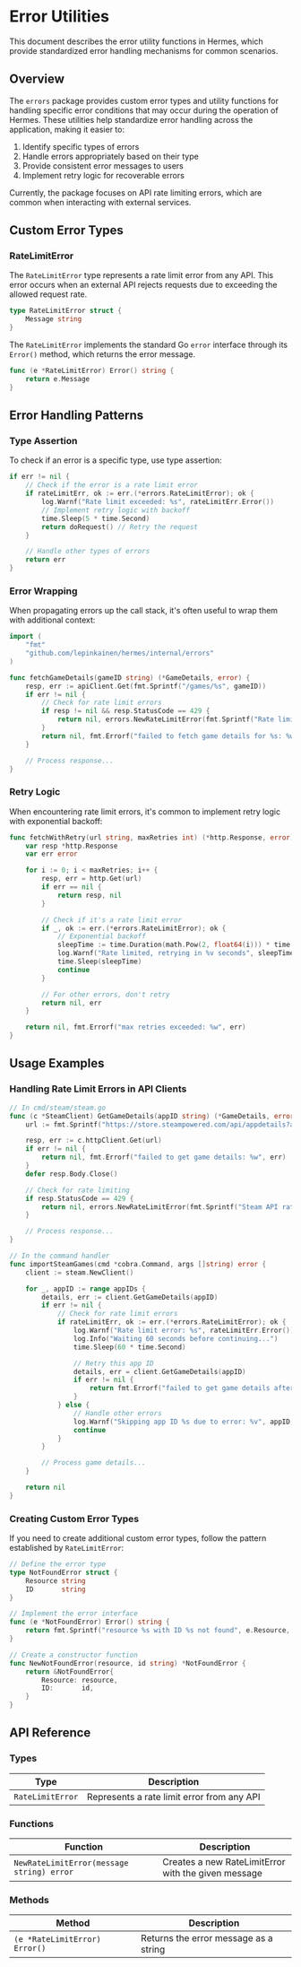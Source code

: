 # Error Utilities

This document describes the error utility functions in Hermes, which provide standardized error handling mechanisms for common scenarios.

## Overview

The `errors` package provides custom error types and utility functions for handling specific error conditions that may occur during the operation of Hermes. These utilities help standardize error handling across the application, making it easier to:

1. Identify specific types of errors
2. Handle errors appropriately based on their type
3. Provide consistent error messages to users
4. Implement retry logic for recoverable errors

Currently, the package focuses on API rate limiting errors, which are common when interacting with external services.

## Custom Error Types

### RateLimitError

The `RateLimitError` type represents a rate limit error from any API. This error occurs when an external API rejects requests due to exceeding the allowed request rate.

```go
type RateLimitError struct {
    Message string
}
```

The `RateLimitError` implements the standard Go `error` interface through its `Error()` method, which returns the error message.

```go
func (e *RateLimitError) Error() string {
    return e.Message
}
```

## Error Handling Patterns

### Type Assertion

To check if an error is a specific type, use type assertion:

```go
if err != nil {
    // Check if the error is a rate limit error
    if rateLimitErr, ok := err.(*errors.RateLimitError); ok {
        log.Warnf("Rate limit exceeded: %s", rateLimitErr.Error())
        // Implement retry logic with backoff
        time.Sleep(5 * time.Second)
        return doRequest() // Retry the request
    }

    // Handle other types of errors
    return err
}
```

### Error Wrapping

When propagating errors up the call stack, it's often useful to wrap them with additional context:

```go
import (
    "fmt"
    "github.com/lepinkainen/hermes/internal/errors"
)

func fetchGameDetails(gameID string) (*GameDetails, error) {
    resp, err := apiClient.Get(fmt.Sprintf("/games/%s", gameID))
    if err != nil {
        // Check for rate limit errors
        if resp != nil && resp.StatusCode == 429 {
            return nil, errors.NewRateLimitError(fmt.Sprintf("Rate limit exceeded for game ID %s", gameID))
        }
        return nil, fmt.Errorf("failed to fetch game details for %s: %w", gameID, err)
    }

    // Process response...
}
```

### Retry Logic

When encountering rate limit errors, it's common to implement retry logic with exponential backoff:

```go
func fetchWithRetry(url string, maxRetries int) (*http.Response, error) {
    var resp *http.Response
    var err error

    for i := 0; i < maxRetries; i++ {
        resp, err = http.Get(url)
        if err == nil {
            return resp, nil
        }

        // Check if it's a rate limit error
        if _, ok := err.(*errors.RateLimitError); ok {
            // Exponential backoff
            sleepTime := time.Duration(math.Pow(2, float64(i))) * time.Second
            log.Warnf("Rate limited, retrying in %v seconds", sleepTime.Seconds())
            time.Sleep(sleepTime)
            continue
        }

        // For other errors, don't retry
        return nil, err
    }

    return nil, fmt.Errorf("max retries exceeded: %w", err)
}
```

## Usage Examples

### Handling Rate Limit Errors in API Clients

```go
// In cmd/steam/steam.go
func (c *SteamClient) GetGameDetails(appID string) (*GameDetails, error) {
    url := fmt.Sprintf("https://store.steampowered.com/api/appdetails?appids=%s", appID)

    resp, err := c.httpClient.Get(url)
    if err != nil {
        return nil, fmt.Errorf("failed to get game details: %w", err)
    }
    defer resp.Body.Close()

    // Check for rate limiting
    if resp.StatusCode == 429 {
        return nil, errors.NewRateLimitError(fmt.Sprintf("Steam API rate limit exceeded for app ID %s", appID))
    }

    // Process response...
}

// In the command handler
func importSteamGames(cmd *cobra.Command, args []string) error {
    client := steam.NewClient()

    for _, appID := range appIDs {
        details, err := client.GetGameDetails(appID)
        if err != nil {
            // Check for rate limit errors
            if rateLimitErr, ok := err.(*errors.RateLimitError); ok {
                log.Warnf("Rate limit error: %s", rateLimitErr.Error())
                log.Info("Waiting 60 seconds before continuing...")
                time.Sleep(60 * time.Second)

                // Retry this app ID
                details, err = client.GetGameDetails(appID)
                if err != nil {
                    return fmt.Errorf("failed to get game details after retry: %w", err)
                }
            } else {
                // Handle other errors
                log.Warnf("Skipping app ID %s due to error: %v", appID, err)
                continue
            }
        }

        // Process game details...
    }

    return nil
}
```

### Creating Custom Error Types

If you need to create additional custom error types, follow the pattern established by `RateLimitError`:

```go
// Define the error type
type NotFoundError struct {
    Resource string
    ID       string
}

// Implement the error interface
func (e *NotFoundError) Error() string {
    return fmt.Sprintf("resource %s with ID %s not found", e.Resource, e.ID)
}

// Create a constructor function
func NewNotFoundError(resource, id string) *NotFoundError {
    return &NotFoundError{
        Resource: resource,
        ID:       id,
    }
}
```

## API Reference

### Types

| Type             | Description                                |
| ---------------- | ------------------------------------------ |
| `RateLimitError` | Represents a rate limit error from any API |

### Functions

| Function                                  | Description                                         |
| ----------------------------------------- | --------------------------------------------------- |
| `NewRateLimitError(message string) error` | Creates a new RateLimitError with the given message |

### Methods

| Method                        | Description                           |
| ----------------------------- | ------------------------------------- |
| `(e *RateLimitError) Error()` | Returns the error message as a string |
